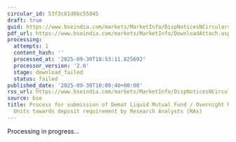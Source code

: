 ```yaml
---
circular_id: 53f3c81d6bc55845
draft: true
guid: https://www.bseindia.com/markets/MarketInfo/DispNoticesNCirculars.aspx?Noticeid={31C44D50-2493-42BF-8127-D7F07240EADA}&noticeno=20250930-19&dt=09/30/2025&icount=19&totcount=114&flag=0
pdf_url: https://www.bseindia.com/markets/MarketInfo/DownloadAttach.aspx?id=20250930-19&attachedId=
processing:
  attempts: 1
  content_hash: ''
  processed_at: '2025-09-30T18:53:11.825692'
  processor_version: '2.0'
  stage: download_failed
  status: failed
published_date: '2025-09-30T10:09:40+00:00'
rss_url: https://www.bseindia.com/markets/MarketInfo/DispNoticesNCirculars.aspx?Noticeid={31C44D50-2493-42BF-8127-D7F07240EADA}&noticeno=20250930-19&dt=09/30/2025&icount=19&totcount=114&flag=0
source: bse
title: Process for submission of Demat Liquid Mutual Fund / Overnight Mutual Fund
  Units towards deposit requirement by Research Analysts (RAs)
---
```


Processing in progress...